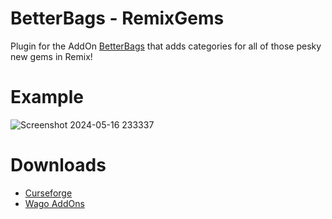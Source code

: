 # BetterBags - RemixGems

Plugin for the AddOn [BetterBags](https://www.curseforge.com/wow/addons/better-bags) that adds categories for all of those pesky new gems in Remix!

# Example
![Screenshot 2024-05-16 233337](https://github.com/Krealle/BetterBags_RemixGems/assets/3404958/025a02e5-2fd2-4719-9bc8-651239181508)

# Downloads

- [Curseforge](https://legacy.curseforge.com/wow/addons/betterbags-remixgems)
- [Wago AddOns](https://addons.wago.io/addons/betterbags-remixgems)
